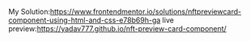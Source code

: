 My Solution:https://www.frontendmentor.io/solutions/nftpreviewcard-component-using-html-and-css-e78b69h-ga
live preview:https://yadav777.github.io/nft-preview-card-component/
